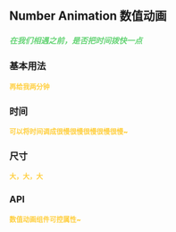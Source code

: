 ## Number Animation 数值动画
<h5 style="color: #66d476">在我们相遇之前，是否把时间拨快一点</h5>

<script setup>
    import BasicDemo from "../demo/basic_demo.vue"
    import SizeDemo from "../demo/size_demo.vue"
    import TimeDemo from "../demo/time_demo.vue"
    import Preview from '../../../src/components/preview.vue'
</script>

### 基本用法
<p style="color: #ffcf3f; font-size: 12px; font-weight: 900;">再给我两分钟</p>
<BasicDemo />
<Preview comp="number_animation" demo="basic_demo"/>

### 时间
<p style="color: #ffcf3f; font-size: 12px; font-weight: 900;">可以将时间调成很慢很慢很慢很慢很慢~</p>
<TimeDemo />
<Preview comp="number_animation" demo="time_demo"/>

### 尺寸
<p style="color: #ffcf3f; font-size: 12px; font-weight: 900;">大，大，大</p>
<SizeDemo />
<Preview comp="number_animation" demo="size_demo"/>

<!-- API表格 -->
### API
<p style="color: #ffcf3f; font-size: 12px; font-weight: 900;">数值动画组件可控属性~</p>
<script setup>
    import ApiTable from '../../../src/components/api_table.vue'
    const data = {
        columns: [
            {
                title: '名称'
            },
            {
                title: '类型'
            },
            {
                title: '默认值'
            },
            {
                title: '说明'
            }
        ],
        item: [
            {
                name: 'num',
                type: 'Number',
                default: '0',
                explain: '展示内容'
            },
            {
                name: 'duration',
                type: 'Number',
                default: '1',
                explain: '滚动速度'
            },
            {
                name: 'size',
                type: 'String',
                default: '24px',
                explain: '字体大小'
            }
        ]
  }
</script>
<ApiTable :data="data" />
